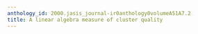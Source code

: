 ```yaml
---
anthology_id: 2000.jasis_journal-ir0anthology0volumeA51A7.2
title: A linear algebra measure of cluster quality
---
```

